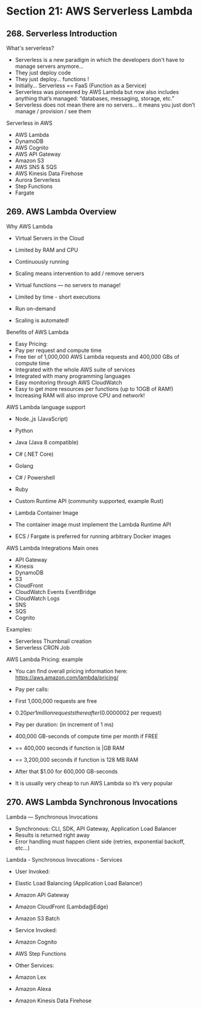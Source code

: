# Section 21: AWS Serverless Lambda

## 268. Serverless Introduction

What's serverless?

- Serverless is a new paradigm in which the developers don't have to manage servers anymore...
- They just deploy code
- They just deploy... functions !
- Initially... Serverless == FaaS (Function as a Service)
- Serverless was pioneered by AWS Lambda but now also includes anything that’s managed: “databases, messaging, storage, etc.”
- Serverless does not mean there are no servers... it means you just don’t manage / provision / see them

Serverless in AWS

- AWS Lambda
- DynamoDB
- AWS Cognito
- AWS API Gateway
- Amazon S3
- AWS SNS & SQS
- AWS Kinesis Data Firehose
- Aurora Serverless
- Step Functions
- Fargate

## 269. AWS Lambda Overview

Why AWS Lambda

- Virtual Servers in the Cloud
- Limited by RAM and CPU
- Continuously running
- Scaling means intervention to add / remove servers

- Virtual functions — no servers to manage!
- Limited by time - short executions
- Run on-demand
- Scaling is automated!

Benefits of AWS Lambda

- Easy Pricing:
 - Pay per request and compute time
 - Free tier of 1,000,000 AWS Lambda requests and 400,000 GBs of compute time
- Integrated with the whole AWS suite of services
- Integrated with many programming languages
- Easy monitoring through AWS CloudWatch
- Easy to get more resources per functions (up to 1OGB of RAM!)
- Increasing RAM will also improve CPU and network!

AWS Lambda language support

- Node.,js (JavaScript)
- Python
- Java (Java 8 compatible)
- C# (.NET Core)
- Golang
- C# / Powershell
- Ruby
- Custom Runtime API (community supported, example Rust)

- Lambda Container Image
 - The container image must implement the Lambda Runtime API
 - ECS / Fargate is preferred for running arbitrary Docker images

AWS Lambda Integrations Main ones

- API Gateway
- Kinesis
- DynamoDB
- S3
- CloudFront
- CloudWatch Events EventBridge
- CloudWatch Logs
- SNS
- SQS
- Cognito

Examples:

- Serverless Thumbnail creation
- Serverless CRON Job

AWS Lambda Pricing: example

- You can find overall pricing information here: https://aws.amazon.com/lambda/pricing/
- Pay per calls:
 - First 1,000,000 requests are free
 - $0.20 per 1 million requests thereafter ($0.0000002 per request)

- Pay per duration: (in increment of 1 ms)
 - 400,000 GB-seconds of compute time per month if FREE
 - == 400,000 seconds if function is |GB RAM
 - == 3,200,000 seconds if function is 128 MB RAM
 - After that $1.00 for 600,000 GB-seconds

- It is usually very cheap to run AWS Lambda so it’s very popular

## 270. AWS Lambda Synchronous Invocations

Lambda — Synchronous Invocations

- Synchronous: CLI, SDK, API Gateway, Application Load Balancer
- Results is returned right away
- Error handling must happen client side (retries, exponential backoff, etc...)

Lambda - Synchronous Invocations - Services

- User Invoked:
 - Elastic Load Balancing (Application Load Balancer)
 - Amazon API Gateway
 - Amazon CloudFront (Lambda@Edge)
 - Amazon S3 Batch

- Service Invoked:
 - Amazon Cognito
 - AWS Step Functions

- Other Services:
 - Amazon Lex
 - Amazon Alexa
 - Amazon Kinesis Data Firehose

 